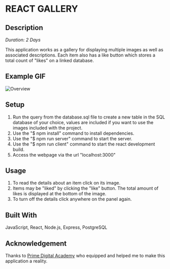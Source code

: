 # REACT GALLERY

## Description

_Duration: 2 Days_

This application works as a gallery for displaying multiple images as well as associated descriptions. Each item also has a like button which stores a total count of "likes" on a linked database.  

## Example GIF

![Overview](images/example.gif)

## Setup

1. Run the query from the database.sql file to create a new table in the SQL database of your choice, values are included if you want to use the images included with the project.
2. Use the "$ npm install" command to install dependencies.
3. Use the "$ npm run server" command to start the server. 
4. Use the "$ npm run client" command to start the react development build. 
5. Access the webpage via the url "localhost:3000"

## Usage

1. To read the details about an item click on its image.
2. Items may be "liked" by clicking the "like" button. The total amount of likes is displayed at the bottom of the image.
3. To turn off the details click anywhere on the panel again.

## Built With

JavaScript, React, Node.js, Express, PostgreSQL

## Acknowledgement
Thanks to [Prime Digital Academy](www.primeacademy.io) who equipped and helped me to make this application a reality.